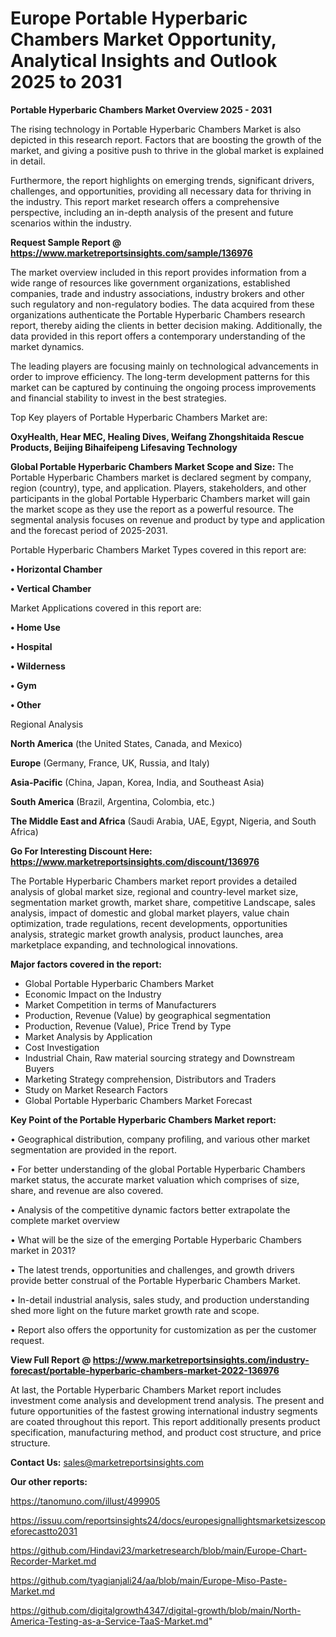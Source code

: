 # Europe Portable Hyperbaric Chambers Market Opportunity, Analytical Insights and Outlook 2025 to 2031

<Strong> Portable Hyperbaric Chambers Market Overview 2025 - 2031</strong>

The rising technology in Portable Hyperbaric Chambers Market is also depicted in this research report. Factors that are boosting the growth of the market, and giving a positive push to thrive in the global market is explained in detail.

Furthermore, the report highlights on emerging trends, significant drivers, challenges, and opportunities, providing all necessary data for thriving in the industry. This report market research offers a comprehensive perspective, including an in-depth analysis of the present and future scenarios within the industry.

<strong>Request Sample Report @ <a href=https://www.marketreportsinsights.com/sample/136976>https://www.marketreportsinsights.com/sample/136976</a></strong>

The market overview included in this report provides information from a wide range of resources like government organizations, established companies, trade and industry associations, industry brokers and other such regulatory and non-regulatory bodies. The data acquired from these organizations authenticate the Portable Hyperbaric Chambers research report, thereby aiding the clients in better decision making. Additionally, the data provided in this report offers a contemporary understanding of the market dynamics.

The leading players are focusing mainly on technological advancements in order to improve efficiency. The long-term development patterns for this market can be captured by continuing the ongoing process improvements and financial stability to invest in the best strategies.

Top Key players of Portable Hyperbaric Chambers Market are:

<strong>OxyHealth, Hear MEC, Healing Dives, Weifang Zhongshitaida Rescue Products, Beijing Bihaifeipeng Lifesaving Technology</strong>

<strong><b>Global Portable Hyperbaric Chambers Market Scope and Size:</b></strong>
The Portable Hyperbaric Chambers market is declared segment by company, region (country), type, and application. Players, stakeholders, and other participants in the global Portable Hyperbaric Chambers market will gain the market scope as they use the report as a powerful resource. The segmental analysis focuses on revenue and product by type and application and the forecast period of 2025-2031.

Portable Hyperbaric Chambers Market Types covered in this report are:

<strong>• Horizontal Chamber

• Vertical Chamber</strong>

Market Applications covered in this report are:

<strong>• Home Use

• Hospital

• Wilderness

• Gym

• Other</strong> 

Regional Analysis

<strong>North America</strong> (the United States, Canada, and Mexico)

<strong>Europe</strong> (Germany, France, UK, Russia, and Italy)

<strong>Asia-Pacific</strong> (China, Japan, Korea, India, and Southeast Asia)

<strong>South America</strong> (Brazil, Argentina, Colombia, etc.)

<strong>The Middle East and Africa</strong> (Saudi Arabia, UAE, Egypt, Nigeria, and South Africa)

<strong>Go For Interesting Discount Here: <a href=https://www.marketreportsinsights.com/discount/136976>https://www.marketreportsinsights.com/discount/136976</a></strong>

The Portable Hyperbaric Chambers market report provides a detailed analysis of global market size, regional and country-level market size, segmentation market growth, market share, competitive Landscape, sales analysis, impact of domestic and global market players, value chain optimization, trade regulations, recent developments, opportunities analysis, strategic market growth analysis, product launches, area marketplace expanding, and technological innovations.

<strong><b>Major factors covered in the report:</b></strong>
<ul>
  <li>Global Portable Hyperbaric Chambers Market </li>
  <li>Economic Impact on the Industry</li>
  <li>Market Competition in terms of Manufacturers</li>
  <li>Production, Revenue (Value) by geographical segmentation</li>
  <li>Production, Revenue (Value), Price Trend by Type</li>
  <li>Market Analysis by Application</li>
  <li>Cost Investigation</li>
  <li>Industrial Chain, Raw material sourcing strategy and Downstream Buyers</li>
  <li>Marketing Strategy comprehension, Distributors and Traders</li>
  <li>Study on Market Research Factors</li>
  <li>Global Portable Hyperbaric Chambers Market Forecast</li>
</ul>

<strong><b>Key Point of the Portable Hyperbaric Chambers Market report:</b></strong>

• Geographical distribution, company profiling, and various other market segmentation are provided in the report.

• For better understanding of the global Portable Hyperbaric Chambers market status, the accurate market valuation which comprises of size, share, and revenue are also covered.

• Analysis of the competitive dynamic factors better extrapolate the complete market overview

• What will be the size of the emerging Portable Hyperbaric Chambers market in 2031?

• The latest trends, opportunities and challenges, and growth drivers provide better construal of the Portable Hyperbaric Chambers Market.

• In-detail industrial analysis, sales study, and production understanding shed more light on the future market growth rate and scope.

• Report also offers the opportunity for customization as per the customer request.

<strong><b>View Full Report @ <a href=https://www.marketreportsinsights.com/industry-forecast/portable-hyperbaric-chambers-market-2022-136976>https://www.marketreportsinsights.com/industry-forecast/portable-hyperbaric-chambers-market-2022-136976</a></b></strong>


At last, the Portable Hyperbaric Chambers Market report includes investment come analysis and development trend analysis. The present and future opportunities of the fastest growing international industry segments are coated throughout this report. This report additionally presents product specification, manufacturing method, and product cost structure, and price structure.

<strong>Contact Us:</strong>
sales@marketreportsinsights.com

<strong>Our other reports:</strong>

<a href=https://tanomuno.com/illust/499905>https://tanomuno.com/illust/499905</a>

<a href=https://issuu.com/reportsinsights24/docs/europesignallightsmarketsizescopeforecastto2031>https://issuu.com/reportsinsights24/docs/europesignallightsmarketsizescopeforecastto2031</a>

<a href=https://github.com/Hindavi23/marketresearch/blob/main/Europe-Chart-Recorder-Market.md>https://github.com/Hindavi23/marketresearch/blob/main/Europe-Chart-Recorder-Market.md</a>

<a href=https://github.com/tyagianjali24/aa/blob/main/Europe-Miso-Paste-Market.md>https://github.com/tyagianjali24/aa/blob/main/Europe-Miso-Paste-Market.md</a>

<a href=https://github.com/digitalgrowth4347/digital-growth/blob/main/North-America-Testing-as-a-Service-TaaS-Market.md>https://github.com/digitalgrowth4347/digital-growth/blob/main/North-America-Testing-as-a-Service-TaaS-Market.md</a>"
